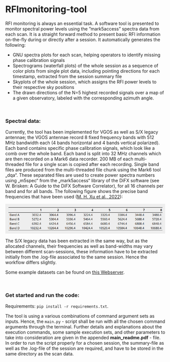 # RFImonitoring-tool

RFI monitoring is always an essential task. A software tool is presented to monitor spectral power levels using the ”mark5access” spectra data from each scan. It is a straight forward method to present basic RFI information on-the-fly during or directly after a session.
It automatically generates the following:

  - GNU spectra plots for each scan, helping operators to identify missing phase calibration signals
  - Spectrograms (waterfall plots) of the whole session as a sequence of color plots from single plot data, including pointing directions for each timestamp, extracted from the session summary file
  - Skyplots of the whole session, which assigns the RFI power levels to their respective sky positions
  - The drawn directions of the N=5 highest recorded signals over a map of a given observatory, labeled with the corresponding azimuth angle.

<br>

### Spectral data:

Currently, the tool has been implemented for VGOS as well as S/X legacy antennae; the VGOS antennae record 8 fixed frequency bands with 512 MHz bandwidth each (4 bands horizontal and 4 bands vertical polarized). Each band contains specific phase calibration signals, which look like a comb over the whole band. Each band is split into 32 MHz channels which are then recorded on a Mark6 data recorder. 200 MB of each multi-threaded file for a single scan is copied after each recording. Single band files are produced from the multi-threaded file chunk using the Mark6 tool „dqa“. These separated files are used to create power spectra numbers using „m5spec“ from the „mark5access“ library of the DiFX software (see W. Brisken: A Guide to the DiFX Software Correlator), for all 16 channels per band and for all bands. The following figure shows the precise band frequencies that have been used ([M. H. Xu et al., 2022](https://www.aanda.org/articles/aa/full_html/2022/07/aa40840-21/aa40840-21.html#T3)):

<img align="center" src="channel_frequencies.png" >

The S/X legacy data has been extracted in the same way, but as the allocated channels, their frequencies as well as band-widths may vary between different scan-sessions, these information have to be extracted initially from the .log-file associated to the same session. Hence the workflow differs slightly.

Some example datasets can be found on [this Webserver](https://vlbisysmon.evlbi.wettzell.de/monitoring_archive/jumpingjivestud/).

<br>

### Get started and run the code:
Requirements: `pip install -r requirements.txt`.

The tool is using a various combinations of command argument sets as inputs. Hence, the `main.py` - script shall be run with all the chosen command arguments through the terminal. Further details and explanations about the execution commands, some sample execution sets, and other parameters to take into consideration are given in the appended **main_readme.pdf** - file. In order to run the script properly for a chosen session, the summary-file as well as the .log-file of the session are required, and have to be stored in the same directory as the scan data.

